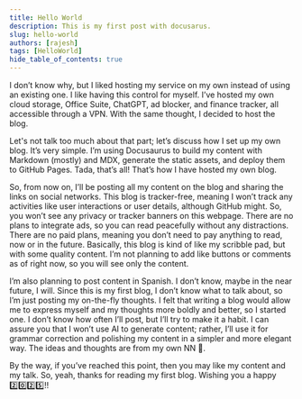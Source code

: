 ```yaml
---
title: Hello World
description: This is my first post with docusarus.
slug: hello-world
authors: [rajesh]
tags: [HelloWorld]
hide_table_of_contents: true
---
```


I don’t know why, but I liked hosting my service on my own instead of using an existing one. I like having this control for myself. I’ve hosted my own cloud storage, Office Suite, ChatGPT, ad blocker, and finance tracker, all accessible through a VPN. With the same thought, I decided to host the blog.

<!-- truncate -->
Let's not talk too much about that part; let’s discuss how I set up my own blog. It’s very simple. I’m using Docusaurus to build my content with Markdown (mostly) and MDX, generate the static assets, and deploy them to GitHub Pages. Tada, that’s all! That’s how I have hosted my own blog.

So, from now on, I’ll be posting all my content on the blog and sharing the links on social networks. This blog is tracker-free, meaning I won’t track any activities like user interactions or user details, although GitHub might. So, you won’t see any privacy or tracker banners on this webpage. There are no plans to integrate ads, so you can read peacefully without any distractions. There are no paid plans, meaning you don’t need to pay anything to read, now or in the future. Basically, this blog is kind of like my scribble pad, but with some quality content. I’m not planning to add like buttons or comments as of right now, so you will see only the content.

I’m also planning to post content in Spanish. I don’t know, maybe in the near future, I will. Since this is my first blog, I don’t know what to talk about, so I’m just posting my on-the-fly thoughts. I felt that writing a blog would allow me to express myself and my thoughts more boldly and better, so I started one. I don’t know how often I’ll post, but I’ll try to make it a habit. I can assure you that I won’t use AI to generate content; rather, I’ll use it for grammar correction and polishing my content in a simpler and more elegant way. The ideas and thoughts are from my own NN 🧠.

By the way, if you’ve reached this point, then you may like my content and my talk. So, yeah, thanks for reading my first blog. Wishing you a happy 2️⃣0️⃣2️⃣5️⃣!!